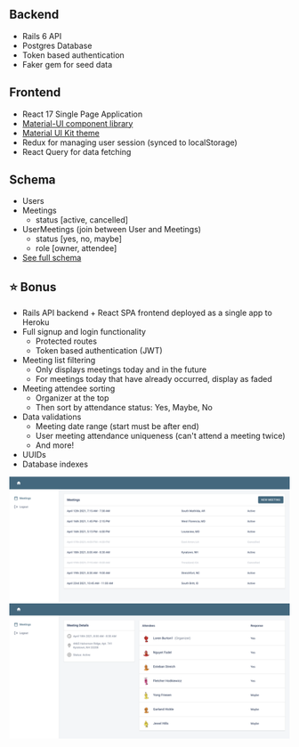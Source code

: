 ## Backend
  * Rails 6 API
  * Postgres Database
  * Token based authentication
  * Faker gem for seed data

## Frontend
  * React 17 Single Page Application
  * [Material-UI component library](https://material-ui.com/)
  * [Material UI Kit theme](https://material-ui.com/store/items/devias-kit/)
  * Redux for managing user session (synced to localStorage)
  * React Query for data fetching

## Schema
  * Users
  * Meetings
    - status [active, cancelled]
  * UserMeetings (join between User and Meetings)
    - status [yes, no, maybe]
    - role [owner, attendee]
  * [See full schema](db/schema.rb)

## :star: Bonus
  * Rails API backend + React SPA frontend deployed as a single app to Heroku
  * Full signup and login functionality
      - Protected routes
      - Token based authentication (JWT)
  * Meeting list filtering
      - Only displays meetings today and in the future
      - For meetings today that have already occurred, display as faded
  * Meeting attendee sorting
      - Organizer at the top
      - Then sort by attendance status: Yes, Maybe, No
  * Data validations
      - Meeting date range (start must be after end)
      - User meeting attendance uniqueness (can't attend a meeting twice)
      - And more!
  * UUIDs
  * Database indexes

![screenshot-1](readme-images/screenshot-1.png)
![screenshot-2](readme-images/screenshot-2.png)
